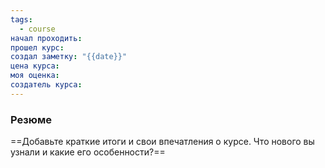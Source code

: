 ```yaml
---
tags:
  - course
начал проходить: 
прошел курс: 
создал заметку: "{{date}}"
цена курса: 
моя оценка: 
создатель курса:
---
```

### Резюме
==Добавьте краткие итоги и свои впечатления о курсе. Что нового вы узнали и какие его особенности?==